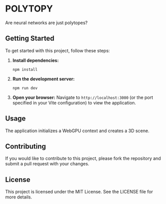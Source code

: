 # POLYTOPY

Are neural networks are just polytopes?

## Getting Started

To get started with this project, follow these steps:

1. **Install dependencies:**
   ```
   npm install
   ```

1. **Run the development server:**
   ```
   npm run dev
   ```

1. **Open your browser:**
   Navigate to `http://localhost:3000` (or the port specified in your Vite configuration) to view the application.

## Usage

The application initializes a WebGPU context and creates a 3D scene.

## Contributing

If you would like to contribute to this project, please fork the repository and submit a pull request with your changes.

## License

This project is licensed under the MIT License. See the LICENSE file for more details.